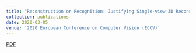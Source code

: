 ```yaml
---
title: "Reconstruction or Recognition: Justifying Single-view 3D Reconstruction Networks"
collection: publications
date: 2020-03-05
venue: '2020 European Conference on Computer Vision (ECCV)'
---
```


[PDF](https://YefanZhou.github.io/files/reconstruction_or_recognition_justifying_single_view_3d_reconstruction_networks.pdf)



